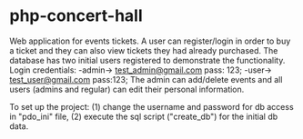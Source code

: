 # php-concert-hall

Web application for events tickets.
A user can register/login in order to buy a ticket and they can also view tickets they had already purchased.
The database has two initial users registered to demonstrate the functionality. 
Login credentials: -admin-> test_admin@gmail.com pass: 123; -user-> test_user@gmail.com pass:123; 
The admin can add/delete events and all users (admins and regular) can edit their personal information. 

To set up the project: (1) change the username and password for db access in "pdo_ini" file, (2) execute the sql script ("create_db") for the initial db data.
